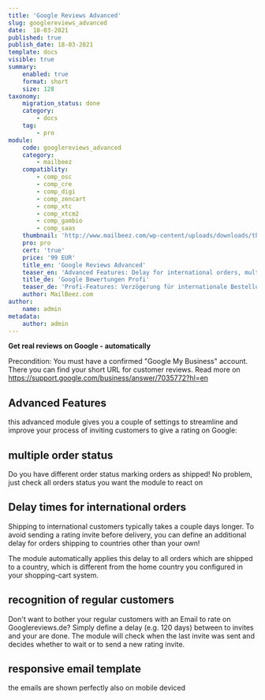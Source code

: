 ```yaml
---
title: 'Google Reviews Advanced'
slug: googlereviews_advanced
date:  18-03-2021
published: true
publish_date: 18-03-2021
template: docs
visible: true
summary:
    enabled: true
    format: short
    size: 128
taxonomy:
    migration_status: done
    category:
        - docs
    tag:
        - pro
module:
    code: googlereviews_advanced
    category:
        - mailbeez
    compatiblity:
        - comp_osc
        - comp_cre
        - comp_digi
        - comp_zencart
        - comp_xtc
        - comp_xtcm2        
        - comp_gambio
        - comp_saas
    thumbnail: 'http://www.mailbeez.com/wp-content/uploads/downloads/thumbnails/2013/06/top_64.png'
    pro: pro
    cert: 'true'
    price: '99 EUR'
    title_en: 'Google Reviews Advanced'
    teaser_en: 'Advanced Features: Delay for international orders, multiple Order status, recognition of regular customers'
    title_de: 'Google Bewertungen Profi'
    teaser_de: 'Profi-Features: Verzögerung für internationale Bestellungen, Stammkunden-Erkennung und mehr'
    author: MailBeez.com
author:
    name: admin
metadata:
    author: admin
---
```


**Get real reviews on Google - automatically**

Precondition: You must have a confirmed "Google My Business" account. There you can find your short URL for customer reviews. Read more on https://support.google.com/business/answer/7035772?hl=en


## Advanced Features

this advanced module gives you a couple of settings to streamline and improve your process of inviting customers to give a rating on Google:

## multiple order status

Do you have different order status marking orders as shipped! No problem, just check all orders status you want the module to react on

## Delay times for international orders

Shipping to international customers typically takes a couple days longer. To avoid sending a rating invite before delivery, you can define an additional delay for orders shipping to countries other than your own!

The module automatically applies this delay to all orders which are shipped to a country, which is different from the home country you configured in your shopping-cart system.

## recognition of regular customers

Don't want to bother your regular customers with an Email to rate on Googlereviews.de? Simply define a delay (e.g. 120 days) between to invites and your are done. The module will check when the last invite was sent and decides whether to wait or to send a new rating invite.

## responsive email template

the emails are shown perfectly also on mobile deviced

